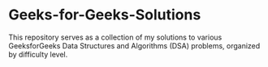 # Geeks-for-Geeks-Solutions
This repository serves as a collection of my solutions to various GeeksforGeeks Data Structures and Algorithms (DSA) problems, organized by difficulty level.
